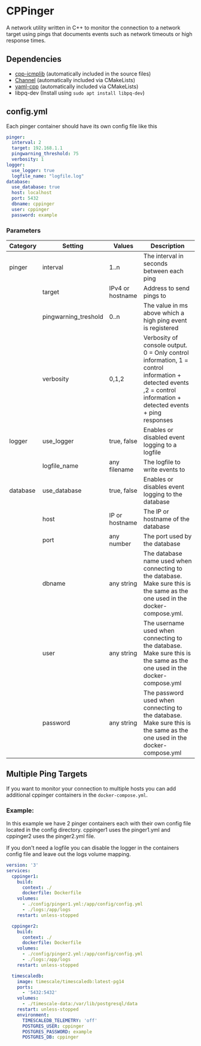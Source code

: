 # CPPinger
A network utility written in C++ to monitor the connection to a network target using pings
that documents events such as network timeouts or high response times.

## Dependencies
 - [cpp-icmplib](https://github.com/markondej/cpp-icmplib) (automatically included in the source files)
 - [Channel](https://github.com/andreiavrammsd/cpp-channel) (automatically included via CMakeLists)
 - [yaml-cpp](https://github.com/jbeder/yaml-cpp) (automatically included via CMakeLists)
 - libpq-dev (Install using `sudo apt install libpq-dev`)

## config.yml
Each pinger container should have its own config file like this
```yaml
pinger:
  interval: 2
  target: 192.168.1.1
  pingwarning_threshold: 75
  verbosity: 1
logger:
  use_logger: true
  logfile_name: "logfile.log"
database:
  use_database: true
  host: localhost
  port: 5432
  dbname: cppinger
  user: cppinger
  password: example
```
### Parameters

| Category | Setting              | Values           | Description                                                                                                                                                      |
|----------|----------------------|------------------|------------------------------------------------------------------------------------------------------------------------------------------------------------------|
| pinger   | interval             | 1..n             | The interval in seconds between each ping                                                                                                                        |
|          | target               | IPv4 or hostname | Address to send pings to                                                                                                                                         |
|          | pingwarning_treshold | 0..n             | The value in ms above which a high ping event is registered                                                                                                      |
|          | verbosity            | 0,1,2            | Verbosity of console output. 0 = Only control information, 1 = control information + detected events ,2 = control information + detected events + ping responses |
| logger   | use_logger           | true, false      | Enables or disabled event logging to a logfile                                                                                                                   |
|          | logfile_name         | any filename     | The logfile to write events to                                                                                                                                   |
| database | use_database         | true, false      | Enables or disables event logging to the database                                                                                                                |
|          | host                 | IP or hostname   | The IP or hostname of the database                                                                                                                               |
|          | port                 | any number       | The port used by the database                                                                                                                                    |
|          | dbname               | any string       | The database name used when connecting to the database. Make sure this is the same as the one used in the docker-compose.yml.                                    |
|          | user                 | any string       | The username used when connecting to the database. Make sure this is the same as the one used in the docker-compose.yml                                          |
|          | password             | any string       | The password used when connecting to the database. Make sure this is the same as the one used in the docker-compose.yml                                          |

## Multiple Ping Targets
If you want to monitor your connection to multiple hosts you can add additional cppinger containers in the `docker-compose.yml`.

### Example:
In this example we have 2 pinger containers each with their own config file located in the config directory.
cppinger1 uses the pinger1.yml and cppinger2 uses the pinger2.yml file.

If you don't need a logfile you can disable the logger in the containers config file and leave out the logs volume mapping.
```yaml
version: '3'
services:
  cppinger1:
    build:
      context: ./
      dockerfile: Dockerfile
    volumes:
      - ./config/pinger1.yml:/app/config/config.yml
      - ./logs:/app/logs
    restart: unless-stopped

  cppinger2:
    build:
      context: ./
      dockerfile: Dockerfile
    volumes:
      - ./config/pinger2.yml:/app/config/config.yml
      - ./logs:/app/logs
    restart: unless-stopped

  timescaledb:
    image: timescale/timescaledb:latest-pg14
    ports:
      - '5432:5432'
    volumes:
      - ./timescale-data:/var/lib/postgresql/data
    restart: unless-stopped
    environment:
      TIMESCALEDB_TELEMETRY: 'off'
      POSTGRES_USER: cppinger
      POSTGRES_PASSWORD: example
      POSTGRES_DB: cppinger
```